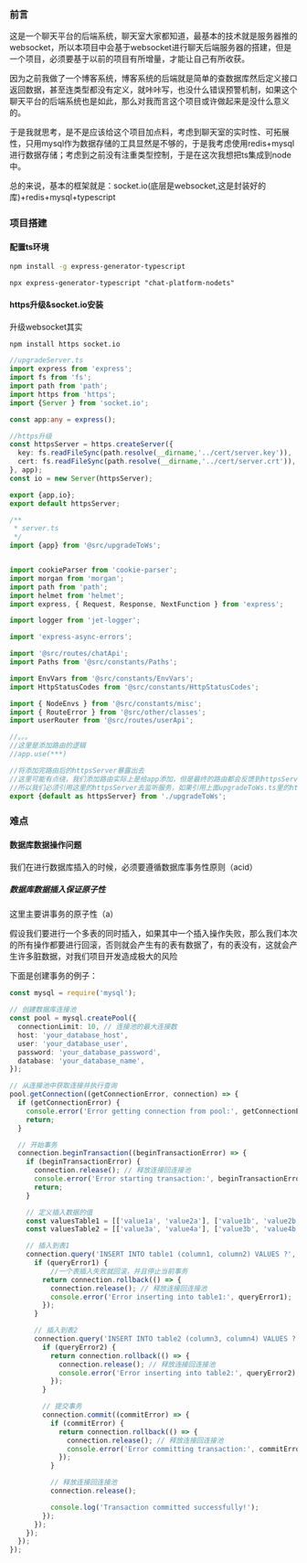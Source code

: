 ### 前言

这是一个聊天平台的后端系统，聊天室大家都知道，最基本的技术就是服务器推的websocket，所以本项目中会基于websocket进行聊天后端服务器的搭建，但是一个项目，必须要基于以前的项目有所增量，才能让自己有所收获。

因为之前我做了一个博客系统，博客系统的后端就是简单的查数据库然后定义接口返回数据，甚至连类型都没有定义，就咔咔写，也没什么错误预警机制，如果这个聊天平台的后端系统也是如此，那么对我而言这个项目或许做起来是没什么意义的。

于是我就思考，是不是应该给这个项目加点料，考虑到聊天室的实时性、可拓展性，只用mysql作为数据存储的工具显然是不够的，于是我考虑使用redis+mysql进行数据存储；考虑到之前没有注重类型控制，于是在这次我想把ts集成到node中。

总的来说，基本的框架就是：socket.io(底层是websocket,这是封装好的库)+redis+mysql+typescript

### 项目搭建

#### 配置ts环境

~~~sh
npm install -g express-generator-typescript
~~~

~~~
npx express-generator-typescript "chat-platform-nodets"
~~~

#### https升级&socket.io安装

升级websocket其实

~~~sh
npm install https socket.io
~~~

~~~ts
//upgradeServer.ts
import express from 'express';
import fs from 'fs';
import path from 'path';
import https from 'https';
import {Server } from 'socket.io';

const app:any = express();

//https升级
const httpsServer = https.createServer({
  key: fs.readFileSync(path.resolve(__dirname,'../cert/server.key')),
  cert: fs.readFileSync(path.resolve(__dirname,'../cert/server.crt')),
}, app);
const io = new Server(httpsServer);

export {app,io};
export default httpsServer;
~~~

~~~ts
/**
 * server.ts
 */
import {app} from '@src/upgradeToWs';


import cookieParser from 'cookie-parser';
import morgan from 'morgan';
import path from 'path';
import helmet from 'helmet';
import express, { Request, Response, NextFunction } from 'express';

import logger from 'jet-logger';

import 'express-async-errors';

import '@src/routes/chatApi';
import Paths from '@src/constants/Paths';

import EnvVars from '@src/constants/EnvVars';
import HttpStatusCodes from '@src/constants/HttpStatusCodes';

import { NodeEnvs } from '@src/constants/misc';
import { RouteError } from '@src/other/classes';
import userRouter from '@src/routes/userApi';

//。。。
//这里是添加路由的逻辑
//app.use(***)

//将添加完路由后的httpsServer暴露出去
//这里可能有点绕，我们添加路由实际上是给app添加，但是最终的路由都会反馈到httpsServer上
//所以我们必须引用这里的httpsServer去监听服务，如果引用上面upgradeToWs.ts里的httpsServer去监听，那么server.ts文件就不会被执行，路由也就没被加上
export {default as httpsServer} from './upgradeToWs';
~~~

### 难点

#### 数据库数据操作问题

我们在进行数据库插入的时候，必须要遵循数据库事务性原则（acid）

##### 数据库数据插入保证原子性

这里主要讲事务的原子性（a）

假设我们要进行一个多表的同时插入，如果其中一个插入操作失败，那么我们本次的所有操作都要进行回滚，否则就会产生有的表有数据了，有的表没有，这就会产生许多脏数据，对我们项目开发造成极大的风险

下面是创建事务的例子：

~~~ts
const mysql = require('mysql');

// 创建数据库连接池
const pool = mysql.createPool({
  connectionLimit: 10, // 连接池的最大连接数
  host: 'your_database_host',
  user: 'your_database_user',
  password: 'your_database_password',
  database: 'your_database_name',
});

// 从连接池中获取连接并执行查询
pool.getConnection((getConnectionError, connection) => {
  if (getConnectionError) {
    console.error('Error getting connection from pool:', getConnectionError);
    return;
  }

  // 开始事务
  connection.beginTransaction((beginTransactionError) => {
    if (beginTransactionError) {
      connection.release(); // 释放连接回连接池
      console.error('Error starting transaction:', beginTransactionError);
      return;
    }

    // 定义插入数据的值
    const valuesTable1 = [['value1a', 'value2a'], ['value1b', 'value2b'], ['value1c', 'value2c']];
    const valuesTable2 = [['value3a', 'value4a'], ['value3b', 'value4b'], ['value3c', 'value4c']];

    // 插入到表1
    connection.query('INSERT INTO table1 (column1, column2) VALUES ?', [valuesTable1], (queryError1, results1) => {
      if (queryError1) {
          //一个表插入失败就回滚，并且停止当前事务
        return connection.rollback(() => {
          connection.release(); // 释放连接回连接池
          console.error('Error inserting into table1:', queryError1);
        });
      }

      // 插入到表2
      connection.query('INSERT INTO table2 (column3, column4) VALUES ?', [valuesTable2], (queryError2, results2) => {
        if (queryError2) {
          return connection.rollback(() => {
            connection.release(); // 释放连接回连接池
            console.error('Error inserting into table2:', queryError2);
          });
        }

        // 提交事务
        connection.commit((commitError) => {
          if (commitError) {
            return connection.rollback(() => {
              connection.release(); // 释放连接回连接池
              console.error('Error committing transaction:', commitError);
            });
          }

          // 释放连接回连接池
          connection.release();

          console.log('Transaction committed successfully!');
        });
      });
    });
  });
});
~~~











